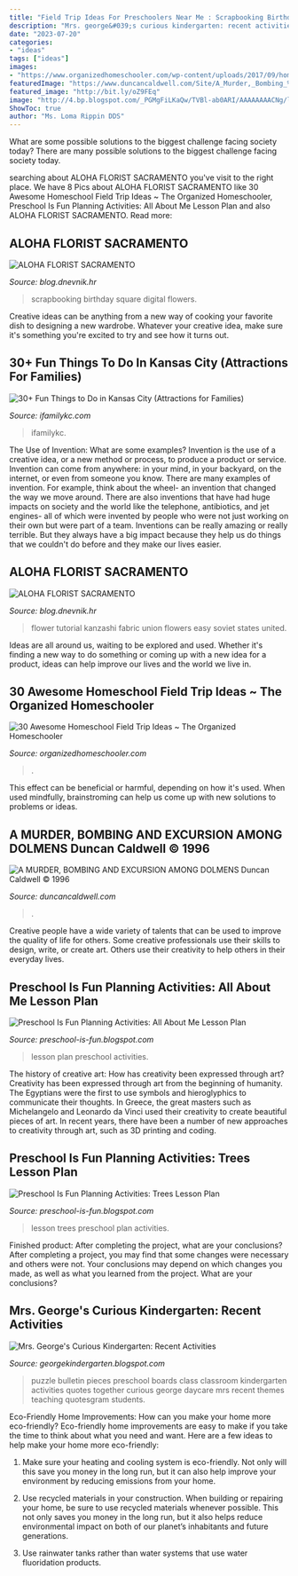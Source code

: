```yaml
---
title: "Field Trip Ideas For Preschoolers Near Me : Scrapbooking Birthday Square Digital Flowers"
description: "Mrs. george&#039;s curious kindergarten: recent activities"
date: "2023-07-20"
categories:
- "ideas"
tags: ["ideas"]
images:
- "https://www.organizedhomeschooler.com/wp-content/uploads/2017/09/homeschool-field-trip-ideas-1.jpg"
featuredImage: "https://www.duncancaldwell.com/Site/A_Murder,_Bombing_%26_Trip_to_Dolmens_files/droppedImage.jpg"
featured_image: "http://bit.ly/oZ9FEq"
image: "http://4.bp.blogspot.com/_PGMgFiLKaQw/TVBl-ab0ARI/AAAAAAAACNg/lCu6nhX0_no/w1200-h630-p-k-nu/all-about-me.png"
ShowToc: true
author: "Ms. Loma Rippin DDS"
---
```



What are some possible solutions to the biggest challenge facing society today?
There are many possible solutions to the biggest challenge facing society today.

	

		
searching about ALOHA FLORIST SACRAMENTO you've visit to the right place. We have 8 Pics about ALOHA FLORIST SACRAMENTO like 30 Awesome Homeschool Field Trip Ideas ~ The Organized Homeschooler, Preschool Is Fun Planning Activities: All About Me Lesson Plan and also ALOHA FLORIST SACRAMENTO. Read more:
		
    
## ALOHA FLORIST SACRAMENTO

<img loading=lazy src="http://bit.ly/phbhNO" onerror="this.onerror=null;this.src='https://tse2.mm.bing.net/th?id=OIP.XxO7rnPpQe2x9GTms6R0tAHaHZ&amp;pid=15.1';" alt="ALOHA FLORIST SACRAMENTO">

_Source: blog.dnevnik.hr_

>scrapbooking birthday square digital flowers. 

	

Creative ideas can be anything from a new way of cooking your favorite dish to designing a new wardrobe. Whatever your creative idea, make sure it's something you're excited to try and see how it turns out.

    
## 30+ Fun Things To Do In Kansas City (Attractions For Families)

<img loading=lazy src="https://i1.wp.com/www.ifamilykc.com/blog/wp-content/uploads/2019/06/Fun-things-to-do-in-Kansas-City-with-kids-new-min.jpg?fit=1230%2C630&amp;ssl=1" onerror="this.onerror=null;this.src='https://tse3.mm.bing.net/th?id=OIP.M3eoM7sp-9Kt8c14qkGnqAHaDy&amp;pid=15.1';" alt="30+ Fun Things to Do in Kansas City (Attractions for Families)">

_Source: ifamilykc.com_

>ifamilykc. 

	

The Use of Invention: What are some examples?
Invention is the use of a creative idea, or a new method or process, to produce a product or service. Invention can come from anywhere: in your mind, in your backyard, on the internet, or even from someone you know. 
There are many examples of invention. For example, think about the wheel- an invention that changed the way we move around. There are also inventions that have had huge impacts on society and the world like the telephone, antibiotics, and jet engines- all of which were invented by people who were not just working on their own but were part of a team. 
Inventions can be really amazing or really terrible. But they always have a big impact because they help us do things that we couldn't do before and they make our lives easier.

    
## ALOHA FLORIST SACRAMENTO

<img loading=lazy src="http://bit.ly/oZ9FEq" onerror="this.onerror=null;this.src='https://tse3.mm.bing.net/th?id=OIP.PZHqjjWtCEGl5lzBaCO8QAAAAA&amp;pid=15.1';" alt="ALOHA FLORIST SACRAMENTO">

_Source: blog.dnevnik.hr_

>flower tutorial kanzashi fabric union flowers easy soviet states united. 

	

Ideas are all around us, waiting to be explored and used. Whether it's finding a new way to do something or coming up with a new idea for a product, ideas can help improve our lives and the world we live in.

    
## 30 Awesome Homeschool Field Trip Ideas ~ The Organized Homeschooler

<img loading=lazy src="https://www.organizedhomeschooler.com/wp-content/uploads/2017/09/homeschool-field-trip-ideas-1.jpg" onerror="this.onerror=null;this.src='https://tse3.mm.bing.net/th?id=OIP.AaoDFepCsOxMHoIpl51XAgHaD4&amp;pid=15.1';" alt="30 Awesome Homeschool Field Trip Ideas ~ The Organized Homeschooler">

_Source: organizedhomeschooler.com_

>. 

	

This effect can be beneficial or harmful, depending on how it's used. When used mindfully, brainstroming can help us come up with new solutions to problems or ideas.

    
## A MURDER, BOMBING AND EXCURSION AMONG DOLMENS Duncan Caldwell © 1996

<img loading=lazy src="https://www.duncancaldwell.com/Site/A_Murder,_Bombing_%26_Trip_to_Dolmens_files/droppedImage.jpg" onerror="this.onerror=null;this.src='https://tse2.mm.bing.net/th?id=OIP.rvgQHn-N4YESoZvZe1uw_gHaEq&amp;pid=15.1';" alt="A MURDER, BOMBING AND EXCURSION AMONG DOLMENS Duncan Caldwell © 1996">

_Source: duncancaldwell.com_

>. 

	

Creative people have a wide variety of talents that can be used to improve the quality of life for others. Some creative professionals use their skills to design, write, or create art. Others use their creativity to help others in their everyday lives.

    
## Preschool Is Fun Planning Activities: All About Me Lesson Plan

<img loading=lazy src="http://4.bp.blogspot.com/_PGMgFiLKaQw/TVBl-ab0ARI/AAAAAAAACNg/lCu6nhX0_no/w1200-h630-p-k-nu/all-about-me.png" onerror="this.onerror=null;this.src='https://tse4.mm.bing.net/th?id=OIP.6QUbFpuTqnnEzRorI-5ppAHaD4&amp;pid=15.1';" alt="Preschool Is Fun Planning Activities: All About Me Lesson Plan">

_Source: preschool-is-fun.blogspot.com_

>lesson plan preschool activities. 

	

The history of creative art: How has creativity been expressed through art?
Creativity has been expressed through art from the beginning of humanity. The Egyptians were the first to use symbols and hieroglyphics to communicate their thoughts. In Greece, the great masters such as Michelangelo and Leonardo da Vinci used their creativity to create beautiful pieces of art. In recent years, there have been a number of new approaches to creativity through art, such as 3D printing and coding.

    
## Preschool Is Fun Planning Activities: Trees Lesson Plan

<img loading=lazy src="http://3.bp.blogspot.com/_PGMgFiLKaQw/S7EktSq-csI/AAAAAAAAB1s/R_P5xQkUX6o/w1200-h630-p-nu/trees-lesson.png" onerror="this.onerror=null;this.src='https://tse2.mm.bing.net/th?id=OIP.N-K7wFwYX1wyDUdf0HwR0QHaD4&amp;pid=15.1';" alt="Preschool Is Fun Planning Activities: Trees Lesson Plan">

_Source: preschool-is-fun.blogspot.com_

>lesson trees preschool plan activities. 

	

Finished product: After completing the project, what are your conclusions?
After completing a project, you may find that some changes were necessary and others were not. Your conclusions may depend on which changes you made, as well as what you learned from the project. What are your conclusions?

    
## Mrs. George&#039;s Curious Kindergarten: Recent Activities

<img loading=lazy src="http://3.bp.blogspot.com/-PZfBLiKwZtk/TsCTb6--s_I/AAAAAAAAACI/xafyo6i_O9U/s1600/IMG_2818.JPG" onerror="this.onerror=null;this.src='https://tse1.mm.bing.net/th?id=OIP.nhhs33lV4-LDcmGGmI31mQHaE8&amp;pid=15.1';" alt="Mrs. George&#039;s Curious Kindergarten: Recent Activities">

_Source: georgekindergarten.blogspot.com_

>puzzle bulletin pieces preschool boards class classroom kindergarten activities quotes together curious george daycare mrs recent themes teaching quotesgram students. 

	

Eco-Friendly Home Improvements: How can you make your home more eco-friendly?
Eco-friendly home improvements are easy to make if you take the time to think about what you need and want. Here are a few ideas to help make your home more eco-friendly:
1. Make sure your heating and cooling system is eco-friendly. Not only will this save you money in the long run, but it can also help improve your environment by reducing emissions from your home.

2. Use recycled materials in your construction. When building or repairing your home, be sure to use recycled materials whenever possible. This not only saves you money in the long run, but it also helps reduce environmental impact on both of our planet’s inhabitants and future generations.

3. Use rainwater tanks rather than water systems that use water fluoridation products.

